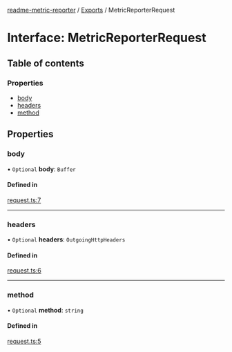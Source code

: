 [readme-metric-reporter](../README.md) / [Exports](../modules.md) / MetricReporterRequest

# Interface: MetricReporterRequest

## Table of contents

### Properties

- [body](MetricReporterRequest.md#body)
- [headers](MetricReporterRequest.md#headers)
- [method](MetricReporterRequest.md#method)

## Properties

### body

• `Optional` **body**: `Buffer`

#### Defined in

[request.ts:7](https://github.com/igrek8/readme-metric-reporter/blob/2fe414e/src/request.ts#L7)

___

### headers

• `Optional` **headers**: `OutgoingHttpHeaders`

#### Defined in

[request.ts:6](https://github.com/igrek8/readme-metric-reporter/blob/2fe414e/src/request.ts#L6)

___

### method

• `Optional` **method**: `string`

#### Defined in

[request.ts:5](https://github.com/igrek8/readme-metric-reporter/blob/2fe414e/src/request.ts#L5)
